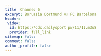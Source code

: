 ```yaml
---
title: Channel 6
excerpt: Borussia Dortmund vs FC Barcelona
header:
 video:
  id: https://cdx.dailysport.pw/11/11.m3u8
  provider: full_link
sitemap: false
comment: false
author_profile: false
---
```

